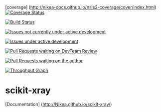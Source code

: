 [coverage] (http://nikea-docs.github.io/nsls2-coverage/cover/index.html)
[![Coverage Status](https://img.shields.io/coveralls/Nikea/scikit-xray.svg)](https://coveralls.io/r/Nikea/scikit-xray)

[![Build Status](https://travis-ci.org/Nikea/scikit-xray.svg?branch=master)](https://travis-ci.org/Nikea/scikit-xray)

[![Issues not currently under active development](https://badge.waffle.io/Nikea/scikit-xray.png?label=DEV:%20Inactive&title=Not%20Under%20Active%20Development)](https://waffle.io/Nikea/scikit-xray)

[![Issues under active development](https://badge.waffle.io/Nikea/scikit-xray.png?label=DEV:%20Active&title=Active%20Development)](https://waffle.io/Nikea/scikit-xray)

[![Pull Requests waiting on DevTeam Review](https://badge.waffle.io/Nikea/scikit-xray.png?label=PR:%20Review&title=Waiting%20For%20DevTeam%20Review)](https://waffle.io/Nikea/scikit-xray)

[![Pull Requests waiting on the author](https://badge.waffle.io/Nikea/scikit-xray.png?label=PR:%20Waiting%20For%20Author&title=Waiting%20For%20Author)](https://waffle.io/Nikea/scikit-xray)

[![Throughput Graph](https://graphs.waffle.io/Nikea/nsls2/throughput.svg)](https://waffle.io/Nikea/scikit-xray/metrics)

scikit-xray
=====

[Documentation] (http://Nikea.github.io/scikit-xray/)
